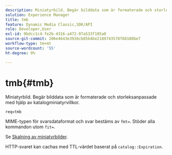 ```yaml
---
description: Miniatyrbild. Begär bilddata som är formaterade och storleksanpassade med hjälp av katalogminiatyrvillkor.
solution: Experience Manager
title: tmb
feature: Dynamic Media Classic,SDK/API
role: Developer,User
exl-id: 9bdcc1c4-fe2b-4316-a472-07a533f105a0
source-git-commit: 206e4643e3926cb85b4be2189743578f88180be7
workflow-type: tm+mt
source-wordcount: '55'
ht-degree: 0%

---
```


# tmb{#tmb}

Miniatyrbild. Begär bilddata som är formaterade och storleksanpassade med hjälp av katalogminiatyrvillkor.

`req=tmb`

MIME-typen för svarsdataformat och svar bestäms av `fmt=`. Stöder alla kommandon utom `fit=`.

Se [Skalning av miniatyrbilder](../../../../../../is-api/http-ref/image-serving-api-ref/c-http-protocol-reference/c-notes-on-server-behavior/r-thumbnail-scaling.md#reference-0f71817f721d4913b34816758d69b07f).

HTTP-svaret kan cachas med TTL-värdet baserat på `catalog::Expiration`.
